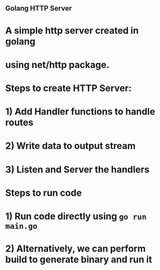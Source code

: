 ## Golang HTTP Server

# A simple http server created in golang
# using net/http package.

# Steps to create HTTP Server:
# 1) Add Handler functions to handle routes
# 2) Write data to output stream
# 3) Listen and Server the handlers 

# Steps to run code
# 1) Run code directly using `go run main.go`
# 2) Alternatively, we can perform build to generate binary and run it